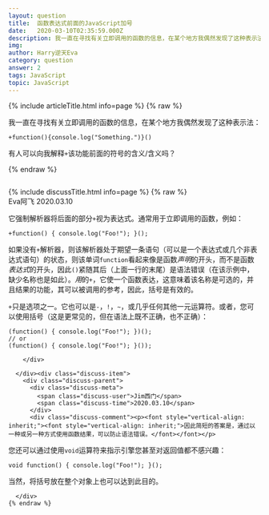 ```yaml
---
layout: question
title:  函数表达式前面的JavaScript加号
date:   2020-03-10T02:35:59.000Z
description: 我一直在寻找有关立即调用的函数的信息，在某个地方我偶然发现了这种表示法：+function(){console.log("Something.")}(...
img: 
author: Harry逆天Eva
category: question
answer: 2
tags: JavaScript
topic: JavaScript
---
```

<div class="article-root">
  <div class="article">
    {% include articleTitle.html info=page %}
    {% raw %}
    <div class="article-content"><p><font style="vertical-align: inherit;"><font style="vertical-align: inherit;">我一直在寻找有关立即调用的函数的信息，在某个地方我偶然发现了这种表示法：</font></font></p>

<pre><code>+function(){console.log("Something.")}()
</code></pre>

<p><font style="vertical-align: inherit;"><font style="vertical-align: inherit;">有人可以向我解释</font></font><code>+</code><font style="vertical-align: inherit;"><font style="vertical-align: inherit;">该功能前面</font><font style="vertical-align: inherit;">的</font><font style="vertical-align: inherit;">符号的含义/含义吗？</font></font></p></div>
    {% endraw %}
  </div>
  <p style="height: 0;width:0;overflow: hidden;"> 第434篇《函数表达式前面的JavaScript加号》来自Winter(https://github.com/aiyld/aiyld.github.io)的站点</p>
  <div class="discuss-wrapper">
    {% include discussTitle.html info=page %}
    {% raw %}
    <div class="discuss-item">
        <div class="discuss-parent">
          <div class="discuss-meta">
            <span class="discuss-user">Eva阿飞</span>
            <span class="discuss-time">2020.03.10</span>
          </div>
          <div class="discuss-comment"><p><font style="vertical-align: inherit;"><font style="vertical-align: inherit;">它强制解析器将后面的部分</font></font><code>+</code><font style="vertical-align: inherit;"><font style="vertical-align: inherit;">视为表达式。</font><font style="vertical-align: inherit;">通常用于立即调用的函数，例如：</font></font></p>

<pre><code>+function() { console.log("Foo!"); }();
</code></pre>

<p><font style="vertical-align: inherit;"><font style="vertical-align: inherit;">如果没有</font></font><code>+</code><font style="vertical-align: inherit;"><font style="vertical-align: inherit;">解析器，则该解析器处于期望一条语句（可以是一个表达式或几个非表达式语句）的状态，则该单词</font></font><code>function</code><font style="vertical-align: inherit;"><font style="vertical-align: inherit;">看起来像是函数</font></font><em><font style="vertical-align: inherit;"><font style="vertical-align: inherit;">声明</font></font></em><font style="vertical-align: inherit;"><font style="vertical-align: inherit;">的开头，</font><font style="vertical-align: inherit;">而不是函数</font></font><em><font style="vertical-align: inherit;"><font style="vertical-align: inherit;">表达式</font></font></em><font style="vertical-align: inherit;"><font style="vertical-align: inherit;">的开头，</font><font style="vertical-align: inherit;">因此</font></font><code>()</code><font style="vertical-align: inherit;"><font style="vertical-align: inherit;">紧随其后（上面一行的末尾）是语法错误（在该示例中，缺少名称也是如此）。</font></font><em><font style="vertical-align: inherit;"><font style="vertical-align: inherit;">用</font></font></em><font style="vertical-align: inherit;"><font style="vertical-align: inherit;">的</font></font><code>+</code><font style="vertical-align: inherit;"><font style="vertical-align: inherit;">，它使一个函数表达，这意味着该名称是可选的，并且结果的功能，其可以被调用的参考，因此，括号是有效的。</font></font></p>

<p><code>+</code><font style="vertical-align: inherit;"><font style="vertical-align: inherit;">只是选项之一。</font><font style="vertical-align: inherit;">它也可以是</font></font><code>-</code><font style="vertical-align: inherit;"><font style="vertical-align: inherit;">，</font></font><code>!</code><font style="vertical-align: inherit;"><font style="vertical-align: inherit;">，</font></font><code>~</code><font style="vertical-align: inherit;"><font style="vertical-align: inherit;">，或几乎任何其他一元运算符。</font><font style="vertical-align: inherit;">或者，您可以使用括号（这是更常见的，但在语法上既不正确，也不正确）：</font></font></p>

<pre><code>(function() { console.log("Foo!"); })();<font></font>
// or<font></font>
(function() { console.log("Foo!"); }());<font></font>
</code></pre></div>
        </div>
        
      </div><div class="discuss-item">
        <div class="discuss-parent">
          <div class="discuss-meta">
            <span class="discuss-user">Jim西门</span>
            <span class="discuss-time">2020.03.10</span>
          </div>
          <div class="discuss-comment"><p><font style="vertical-align: inherit;"><font style="vertical-align: inherit;">因此简短的答案是，通过以一种或另一种方式使用函数结果，可以防止语法错误。</font></font></p>

<p><font style="vertical-align: inherit;"><font style="vertical-align: inherit;">您还可以通过使用</font></font><code>void</code><font style="vertical-align: inherit;"><font style="vertical-align: inherit;">运算符</font><font style="vertical-align: inherit;">来指示引擎您甚至对返回值都不感兴趣</font><font style="vertical-align: inherit;">：</font></font></p>

<pre><code>void function() { console.log("Foo!"); }();
</code></pre>

<p><font style="vertical-align: inherit;"><font style="vertical-align: inherit;">当然，将括号放在整个对象上也可以达到此目的。</font></font></p></div>
        </div>
        
      </div>
    {% endraw %}
  </div>
<div>
